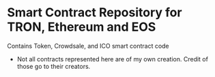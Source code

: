 # Smart Contract Repository for TRON, Ethereum and EOS
Contains Token, Crowdsale, and ICO smart contract code







* Not all contracts represented here are of my own creation. Credit of those go to their creators. 

